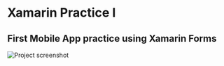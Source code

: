 # Xamarin Practice I
## First Mobile App practice using Xamarin Forms

![Project screenshot](https://github.com/arielangeles/Xamarin-Practice-I/blob/main/screenshot/project_1_screenshot.jpg)
